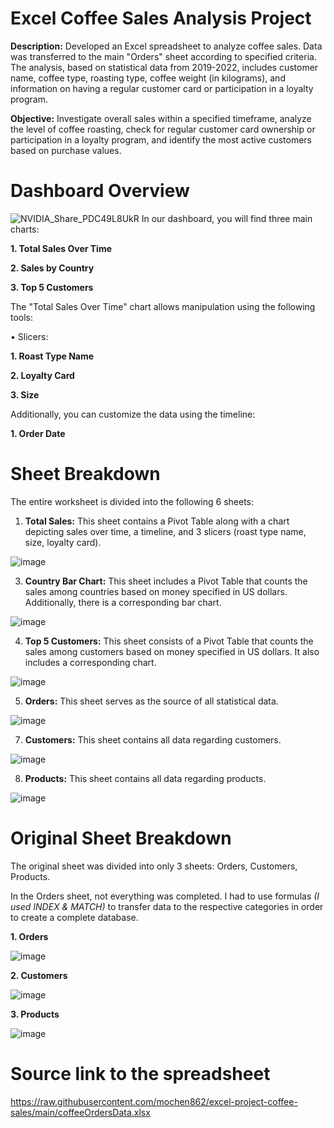 # Excel Coffee Sales Analysis Project

**Description:** Developed an Excel spreadsheet to analyze coffee sales. Data was transferred to the main "Orders" sheet according to specified criteria. The analysis, based on statistical data from 2019-2022, includes customer name, coffee type, roasting type, coffee weight (in kilograms), and information on having a regular customer card or participation in a loyalty program.

**Objective:** Investigate overall sales within a specified timeframe, analyze the level of coffee roasting, check for regular customer card ownership or participation in a loyalty program, and identify the most active customers based on purchase values.

# Dashboard Overview
![NVIDIA_Share_PDC49L8UkR](https://github.com/torriiee/Coffee-Sales-Analysis/assets/88038920/5e3ea656-ca4b-4c6e-9a89-079406bc2cb4)
In our dashboard, you will find three main charts:

**1. Total Sales Over Time**

**2. Sales by Country**

**3. Top 5 Customers**
   
The "Total Sales Over Time" chart allows manipulation using the following tools:

• Slicers:

**1. Roast Type Name**

**2. Loyalty Card**

**3. Size**

Additionally, you can customize the data using the timeline:

**1. Order Date**
# Sheet Breakdown

The entire worksheet is divided into the following 6 sheets:

1. **Total Sales:** This sheet contains a Pivot Table along with a chart depicting sales over time, a timeline, and 3 slicers (roast type name, size, loyalty card).
   
![image](https://github.com/torriiee/Coffee-Sales-Analysis/assets/88038920/09559d94-9f9b-49d5-8939-7f58d91f189d)

3. **Country Bar Chart:** This sheet includes a Pivot Table that counts the sales among countries based on money specified in US dollars. Additionally, there is a corresponding bar chart.
   
![image](https://github.com/torriiee/Coffee-Sales-Analysis/assets/88038920/bbf2f3f0-ea50-451f-8ceb-7d611954b4b9)

4. **Top 5 Customers:** This sheet consists of a Pivot Table that counts the sales among customers based on money specified in US dollars. It also includes a corresponding chart.
   
![image](https://github.com/torriiee/Coffee-Sales-Analysis/assets/88038920/c3ded8cb-920e-48a9-b7ef-97c90f89df3e)

5. **Orders:** This sheet serves as the source of all statistical data.
   
![image](https://github.com/torriiee/Coffee-Sales-Analysis/assets/88038920/61dfbf4f-d79e-47ff-bd50-6873dab22da2)

7. **Customers:** This sheet contains all data regarding customers.
   
![image](https://github.com/torriiee/Coffee-Sales-Analysis/assets/88038920/ad53ea00-1d7e-4115-b4bb-771bce40099e)

8. **Products:** This sheet contains all data regarding products.
   
![image](https://github.com/torriiee/Coffee-Sales-Analysis/assets/88038920/d008b567-8a74-45bc-b421-bacc16f5cd0f)

# Original Sheet Breakdown

The original sheet was divided into only 3 sheets: Orders, Customers, Products.

In the Orders sheet, not everything was completed. I had to use formulas *(I used INDEX & MATCH)* to transfer data to the respective categories in order to create a complete database.

**1. Orders**
   
![image](https://github.com/torriiee/Coffee-Sales-Analysis/assets/88038920/681395d1-713b-476f-971b-93a3f433ad94)

**2. Customers**

![image](https://github.com/torriiee/Coffee-Sales-Analysis/assets/88038920/fed47dfd-20f4-4f7a-8c90-631c54e4fe19)

**3. Products**

![image](https://github.com/torriiee/Coffee-Sales-Analysis/assets/88038920/abc50953-52aa-415e-bc7a-e7d653a41a07)

# Source link to the spreadsheet
https://raw.githubusercontent.com/mochen862/excel-project-coffee-sales/main/coffeeOrdersData.xlsx
